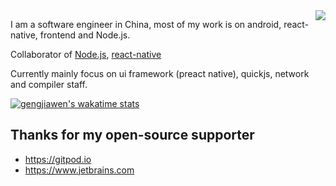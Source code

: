  
<img align="right" src="https://github-readme-stats.vercel.app/api?username=gengjiawen&show_icons=true&theme=default" />


I am a software engineer in China, most of my work is on android, react-native, frontend and Node.js.

Collaborator of [Node.js](https://github.com/nodejs/node), [react-native](https://github.com/facebook/react-native)

Currently mainly focus on ui framework (preact native), quickjs, network and compiler staff.

[![gengjiawen's wakatime stats](https://github-readme-stats.vercel.app/api/wakatime?username=gengjiawen&layout=compact)](https://github.com/anuraghazra/github-readme-stats)


## Thanks for my open-source supporter
* https://gitpod.io
* https://www.jetbrains.com

<!-- 
[![Gitpod](https://community.gitpod.io/uploads/default/original/2X/0/02205996e1e84567d4fe3458ef0c01ce895afcf6.png)](https://gitpod.io)
[![JetBrains](https://raw.githubusercontent.com/sergree/matchering/master/images/JetBrains.png)](https://www.jetbrains.com) -->
